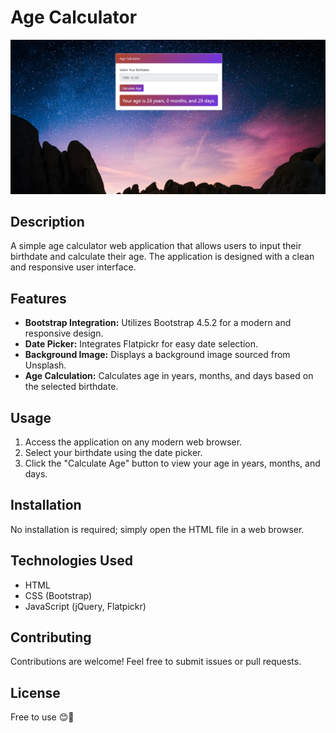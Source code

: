 # Age Calculator
![Age Calculator](image.jpg)
## Description

A simple age calculator web application that allows users to input their birthdate and calculate their age. The application is designed with a clean and responsive user interface.

## Features

- **Bootstrap Integration:** Utilizes Bootstrap 4.5.2 for a modern and responsive design.
- **Date Picker:** Integrates Flatpickr for easy date selection.
- **Background Image:** Displays a background image sourced from Unsplash.
- **Age Calculation:** Calculates age in years, months, and days based on the selected birthdate.

## Usage

1. Access the application on any modern web browser.
2. Select your birthdate using the date picker.
3. Click the "Calculate Age" button to view your age in years, months, and days.

## Installation

No installation is required; simply open the HTML file in a web browser.

## Technologies Used

- HTML
- CSS (Bootstrap)
- JavaScript (jQuery, Flatpickr)

## Contributing

Contributions are welcome! Feel free to submit issues or pull requests.

## License

Free to use 😊💖

